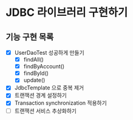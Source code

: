 # JDBC 라이브러리 구현하기

## 기능 구현 목록
- [x] UserDaoTest 성공하게 만들기
  - [x] findAll()
  - [x] findByAccount()
  - [x] findById()
  - [x] update()
- [x] JdbcTemplate 으로 중복 제거
- [x] 트랜잭션 경계 설정하기
- [x] Transaction synchronization 적용하기
- [ ] 트랜잭션 서비스 추상화하기
